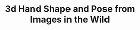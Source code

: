 ---
title: "3d Hand Shape and Pose from Images in the Wild"
year: 2019
pdf_url: "https://arxiv.org/pdf/1902.03451.pdf"
category: "vision"
author_list: "Adnane Boukhayma, Rodrigo de Bem, Philip H.S. Torr"
grant: "MURI"
pub_in: "Computer Vision and Pattern Recognition 2019"
---